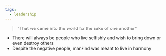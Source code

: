 ```yaml
---
tags:
  - leadership
---
```

> “That we came into the world for the sake of one another”

- There will always be people who live selfishly and wish to bring down or even destroy others
- Despite the negative people, mankind was meant to live in harmony
